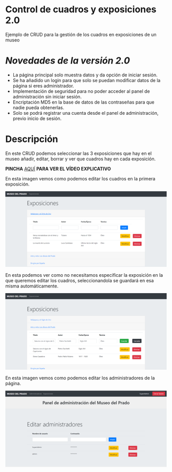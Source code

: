 # Control de cuadros y exposiciones 2.0
Ejemplo de CRUD para la gestión de los cuadros en exposiciones de un museo

# *Novedades de la versión 2.0*
- La página principal solo muestra datos y da opción de iniciar sesión.
- Se ha añadido un login para que solo se puedan modificar datos de la página si eres administrador.
- Implementación de seguridad para no poder acceder al panel de administración sin iniciar sesión.
- Encriptación MD5 en la base de datos de las contraseñas para que nadie pueda obtenerlas.
- Solo se podrá registrar una cuenta desde el panel de administración, previo inicio de sesión.

# Descripción

En este CRUD podemos seleccionar las 3 exposiciones que hay en el museo añadir, editar, borrar y ver que cuadros hay en cada exposición.

<b>PINCHA</b> <a href="https://youtu.be/McHzv3ErssA">AQUÍ</a> <b> PARA VER EL VÍDEO EXPLICATIVO</b>

En esta imagen vemos como podemos editar los cuadros en la primera exposición.</br>

<img src="img/cap1.png">

En esta podemos ver como no necesitamos especificar la exposición en la que queremos editar los cuadros, seleccionandola se guardará en esa misma automáticamente.</br>

<img src="img/cap2.png">

En esta imagen vemos como podemos editar los administradores de la página.</br>

<img src="img/cap3.png">

